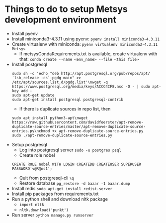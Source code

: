 # Things to do to setup Metsys development environment

+ Install pyenv
+ Install miniconda3-4.3.11 using pyenv: `pyenv install miniconda3-4.3.11`
+ Create virtualenv with miniconda: `pyenv virtualenv miniconda3-4.3.11 Metsys`
    - If metsysCondaRequirements.txt is available, create virtualenv with that: `conda create --name <env_name> --file <this file>`
+ Install postgresql
    ```
    sudo sh -c 'echo "deb http://apt.postgresql.org/pub/repos/apt/ `lsb_release -cs`-pgdg main" >> /etc/apt/sources.list.d/pgdg.list'\nwget -q https://www.postgresql.org/media/keys/ACCC4CF8.asc -O - | sudo apt-key add -
    sudo apt-get update
    sudo apt-get install postgresql postgresql-contrib
    ```
    - If there is duplicate sources in repo list, then
    ```
    sudo apt install python3-apt\nwget https://raw.githubusercontent.com/davidfoerster/apt-remove-duplicate-source-entries/master/apt-remove-duplicate-source-entries.py\nchmod +x apt-remove-duplicate-source-entries.py
    sudo ./apt-remove-duplicate-source-entries.py
    ```
+ Setup postgresql
    - Log into postgresql server `sudo -u postgres psql`
    - Create role nobel
    ```
    CREATE ROLE nobel WITH LOGIN CREATEDB CREATEUSER SUPERUSER PASSWORD'v@R@ns1';
    ```
    - Quit from postgresql-cli `\q`
    - Restore database `pg_restore -d bazar -1 bazar.dump`
+ Install redis `sudo apt-get install redist-server`
+ Install pip packages from requirements.txt
+ Run a python shell and download nltk package
    - `import nltk`
    - `nltk.download('punkt')`
+ Run server `python manage.py runserver`

